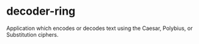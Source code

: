 # decoder-ring

Application which encodes or decodes text using the Caesar, Polybius, or Substitution ciphers.
